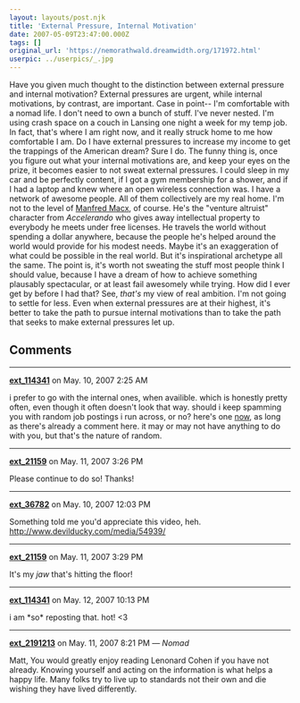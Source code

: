 ```yaml
---
layout: layouts/post.njk
title: 'External Pressure, Internal Motivation'
date: 2007-05-09T23:47:00.000Z
tags: []
original_url: 'https://nemorathwald.dreamwidth.org/171972.html'
userpic: ../userpics/_.jpg
---
```

Have you given much thought to the distinction between external pressure and internal motivation? External pressures are urgent, while internal motivations, by contrast, are important. Case in point-- I'm comfortable with a nomad life. I don't need to own a bunch of stuff. I've never nested. I'm using crash space on a couch in Lansing one night a week for my temp job. In fact, that's where I am right now, and it really struck home to me how comfortable I am. Do I have external pressures to increase my income to get the trappings of the American dream? Sure I do. The funny thing is, once you figure out what your internal motivations are, and keep your eyes on the prize, it becomes easier to not sweat external pressures. I could sleep in my car and be perfectly content, if I got a gym membership for a shower, and if I had a laptop and knew where an open wireless connection was. I have a network of awesome people. All of them collectively are my real home. I'm not to the level of [Manfred Macx](http://www.accelerando.org/_static/accelerando.html), of course. He's the "venture altruist" character from _Accelerando_ who gives away intellectual property to everybody he meets under free licenses. He travels the world without spending a dollar anywhere, because the people he's helped around the world would provide for his modest needs. Maybe it's an exaggeration of what could be possible in the real world. But it's inspirational archetype all the same. The point is, it's worth not sweating the stuff most people think I should value, because I have a dream of how to achieve something plausably spectacular, or at least fail awesomely while trying. How did I ever get by before I had that? See, _that's_ my view of real ambition. I'm not going to settle for less. Even when external pressures are at their highest, it's better to take the path to pursue internal motivations than to take the path that seeks to make external pressures let up.

## Comments

---

**[ext_114341](https://www.dreamwidth.org/users/ext_114341)** on May. 10, 2007 2:25 AM

i prefer to go with the internal ones, when availible. which is honestly pretty often, even though it often doesn't look that way. should i keep spamming you with random job postings i run across, or no? here's one [now](http://hannunvaakuna.livejournal.com/tag/job+postings), as long as there's already a comment here. it may or may not have anything to do with you, but that's the nature of random.

---

**[ext_21159](https://www.dreamwidth.org/users/ext_21159)** on May. 11, 2007 3:26 PM

Please continue to do so! Thanks!

---

**[ext_36782](https://www.dreamwidth.org/users/ext_36782)** on May. 10, 2007 12:03 PM

Something told me you'd appreciate this video, heh. http://www.devilducky.com/media/54939/

---

**[ext_21159](https://www.dreamwidth.org/users/ext_21159)** on May. 11, 2007 3:29 PM

It's my _jaw_ that's hitting the floor!

---

**[ext_114341](https://www.dreamwidth.org/users/ext_114341)** on May. 12, 2007 10:13 PM

i am \*so\* reposting that. hot! <3

---

**[ext_2191213](https://www.dreamwidth.org/users/ext_2191213)** on May. 11, 2007 8:21 PM — *Nomad*

Matt, You would greatly enjoy reading Lenonard Cohen if you have not already. Knowing yourself and acting on the information is what helps a happy life. Many folks try to live up to standards not their own and die wishing they have lived differently.
